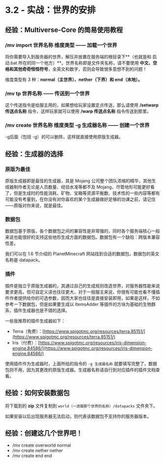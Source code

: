 # 3.2 - 实战：世界的安排

## 经验：Multiverse-Core 的简易使用教程

### /mv import 世界名称 维度类型 —— 加载一个世界

将你需要导入到服务器的世界，解压并放置在服务端的根目录下**（也就是和 启动.bat 所在的同一个地方）**。世界名称即是文件夹名称，请不要使用 **中文、空格和其他奇奇怪怪符号**，全英文和数字，否则会导致很多意想不到的问题！

维度类型有 3 种：**normal（主世界）、nether（下界）和 end（末地）。**

### /mv tp 世界名称 —— 传送到一个世界

这个传送指令是给服主用的，如果想给玩家设置定点传送，那么请使用 **/setwarp 传送点名称** 指令，这样玩家就可以使用 **/warp 传送点名称** 指令传送到那里。

### /mv create 世界名称 维度类型 -g 生成器名称 —— 创建一个世界

\-g后面（包括 -g）的可以删除，这样就直接使用原版生成器。

## 经验：生成器的选择

### 原版为最佳

原版生成器即是最佳的生成器，其是 Mojang 公司整个团队浓缩的精华，其他生成器制作者无论是人员数量、经验水准等都不及 Mojang，尽管地形可能更好看了，但是生成时的性能消耗、矿物、宝箱等资源平衡数、技术性的一些内容等都有可能没有考量到，在你没有对你喜欢的某个生成器做好足够的功课之前，请记住——原版对你来说，就是最佳。

### 数据包

数据包基于原版，各个数据包之间的兼容性是非常强的，同时各个服务端核心一般来说也能很好的支持这些地形生成方面的数据包。数据包有一个缺陷：跨版本兼容性差。

我们可以在 1.6 节介绍的 PlanetMinecraft 网站找到合适的数据包，数据包的英文名称是 datapack。

### 插件

插件是独立于原版生成器的，其通过自己的生成规则改造世界，对服务器性能来说要求更高，但可自定义读也往往更大，对于一般服主来说，你很有可能也看不懂插件作者提供给你的可选参数，因而大家也往往是直接安装即用，如果是这样，不如参考一下数据包，但是如果要生成以 ItemsAdder 等插件的方块为基础的生物群系，插件生成器也是不错的选择。

一些我推荐的插件生成器如下：

* Terra（免费）：[https://www.spigotmc.org/resources/terra.85151/](https://www.spigotmc.org/resources/terra.85151/)
* Iris（付费）：[https://www.spigotmc.org/resources/iris-dimension-engine.84586/](https://www.spigotmc.org/resources/iris-dimension-engine.84586/)

使用插件作为生成器时，上面所给的指令的 `-g 生成器名称` 就要填写完整了，数据包则不用，因为其更改的原版生成器。生成器名称请自行到对应插件的插件文档查看。

## 经验：如何安装数据包

将下载到的 **zip** 文件复制到 `world（一进服那个世界的名称）/datapacks` 文件夹下。

如果安装以后出现服务器无法启动，则代表该数据包不支持你的服务器版本。

## 经验：创建这几个世界吧！

* /mv create overworld normal
* /mv create nether nether
* /mv create end end
